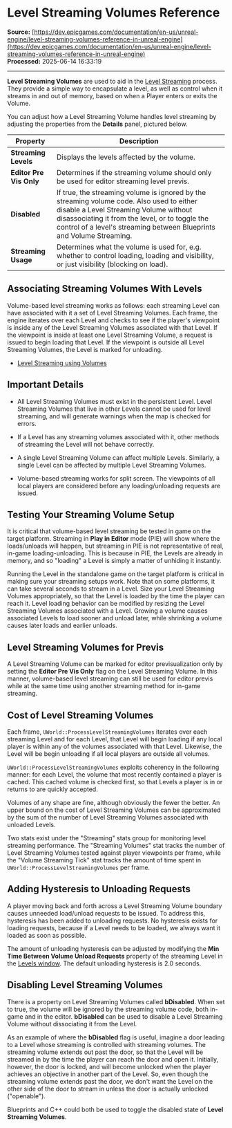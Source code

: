 # Level Streaming Volumes Reference

**Source:** [https://dev.epicgames.com/documentation/en-us/unreal-engine/level-streaming-volumes-reference-in-unreal-engine](https://dev.epicgames.com/documentation/en-us/unreal-engine/level-streaming-volumes-reference-in-unreal-engine)  
**Processed:** 2025-06-14 16:33:19

---

**Level Streaming Volumes** are used to aid in the [Level Streaming](/documentation/en-us/unreal-engine/level-streaming-in-unreal-engine) process. They provide a simple way to encapsulate a level, as well as control when it streams in and out of memory, based on when a Player enters or exits the Volume.

You can adjust how a Level Streaming Volume handles level streaming by adjusting the properties from the **Details** panel, pictured below.

| Property | Description |
| --- | --- |
| **Streaming Levels** | Displays the levels affected by the volume. |
| **Editor Pre Vis Only** | Determines if the streaming volume should only be used for editor streaming level previs. |
| **Disabled** | If true, the streaming volume is ignored by the streaming volume code. Also used to either disable a Level Streaming Volume without disassociating it from the level, or to toggle the control of a level's streaming between Blueprints and Volume Streaming. |
| **Streaming Usage** | Determines what the volume is used for, e.g. whether to control loading, loading and visibility, or just visibility (blocking on load). |

## Associating Streaming Volumes With Levels

Volume-based level streaming works as follows: each streaming Level can have associated with it a set of Level Streaming Volumes. Each frame, the engine iterates over each Level and checks to see if the player's viewpoint is inside any of the Level Streaming Volumes associated with that Level. If the viewpoint is inside at least one Level Streaming Volume, a request is issued to begin loading that Level. If the viewpoint is outside all Level Streaming Volumes, the Level is marked for unloading.

-   [Level Streaming using Volumes](/documentation/en-us/unreal-engine/level-streaming-using-volumes-in-unreal-engine)

## Important Details

-   All Level Streaming Volumes must exist in the persistent Level. Level Streaming Volumes that live in other Levels cannot be used for level streaming, and will generate warnings when the map is checked for errors.
    
-   If a Level has any streaming volumes associated with it, other methods of streaming the Level will not behave correctly.
    
-   A single Level Streaming Volume can affect multiple Levels. Similarly, a single Level can be affected by multiple Level Streaming Volumes.
    
-   Volume-based streaming works for split screen. The viewpoints of all local players are considered before any loading/unloading requests are issued.
    

## Testing Your Streaming Volume Setup

It is critical that volume-based level streaming be tested in game on the target platform. Streaming in **Play in Editor** mode (PIE) will show where the loads/unloads will happen, but streaming in PIE is not representative of real, in-game loading-unloading. This is because in PIE, the Levels are already in memory, and so "loading" a Level is simply a matter of unhiding it instantly.

Running the Level in the standalone game on the target platform is critical in making sure your streaming setups work. Note that on some platforms, it can take several seconds to stream in a Level. Size your Level Streaming Volumes appropriately, so that the Level is loaded by the time the player can reach it. Level loading behavior can be modified by resizing the Level Streaming Volumes associated with a Level. Growing a volume causes associated Levels to load sooner and unload later, while shrinking a volume causes later loads and earlier unloads.

## Level Streaming Volumes for Previs

A Level Streaming Volume can be marked for editor previsualization only by setting the **Editor Pre Vis Only** flag on the Level Streaming Volume. In this manner, volume-based level streaming can still be used for editor previs while at the same time using another streaming method for in-game streaming.

## Cost of Level Streaming Volumes

Each frame, `UWorld::ProcessLevelStreamingVolumes` iterates over each streaming Level and for each Level, that Level will begin loading if any local player is within any of the volumes associated with that Level. Likewise, the Level will be begin unloading if all local players are outside all volumes.

`UWorld::ProcessLevelStreamingVolumes` exploits coherency in the following manner: for each Level, the volume that most recently contained a player is cached. This cached volume is checked first, so that Levels a player is in or returns to are quickly accepted.

Volumes of any shape are fine, although obviously the fewer the better. An upper bound on the cost of Level Streaming Volumes can be approximated by the sum of the number of Level Streaming Volumes associated with unloaded Levels.

Two stats exist under the "Streaming" stats group for monitoring level streaming performance. The "Streaming Volumes" stat tracks the number of Level Streaming Volumes tested against player viewpoints per frame, while the "Volume Streaming Tick" stat tracks the amount of time spent in `UWorld::ProcessLevelStreamingVolumes` per frame.

## Adding Hysteresis to Unloading Requests

A player moving back and forth across a Level Streaming Volume boundary causes unneeded load/unload requests to be issued. To address this, hysteresis has been added to unloading requests. No hysteresis exists for loading requests, because if a Level needs to be loaded, we always want it loaded as soon as possible.

The amount of unloading hysteresis can be adjusted by modifying the **Min Time Between Volume Unload Requests** property of the streaming Level in the [Levels window](/documentation/en-us/unreal-engine/managing-multiple-levels-in-unreal-engine). The default unloading hysteresis is 2.0 seconds.

## Disabling Level Streaming Volumes

There is a property on Level Streaming Volumes called **bDisabled**. When set to true, the volume will be ignored by the streaming volume code, both in-game and in the editor. **bDisabled** can be used to disable a Level Streaming Volume without dissociating it from the Level.

As an example of where the **bDisabled** flag is useful, imagine a door leading to a Level whose streaming is controlled with streaming volumes. The streaming volume extends out past the door, so that the Level will be streamed in by the time the player can reach the door and open it. Initially, however, the door is locked, and will become unlocked when the player achieves an objective in another part of the Level. So, even though the streaming volume extends past the door, we don't want the Level on the other side of the door to stream in unless the door is actually unlocked ("openable").

Blueprints and C++ could both be used to toggle the disabled state of **Level Streaming Volumes**.